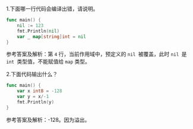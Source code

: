 1.下面哪一行代码会编译出错，请说明。

```go
func main() {
    nil := 123
    fmt.Println(nil)
    var _ map[string]int = nil
}
```

参考答案及解析：第 `4` 行，当前作用域中，预定义的 `nil `被覆盖，此时 `nil `是 `int `类型值，不能赋值给 `map` 类型。

2.下面代码输出什么？

```go
func main() {
    var x int8 = -128
    var y = x/-1
    fmt.Println(y)
}
```

参考答案及解析：-128。因为溢出。